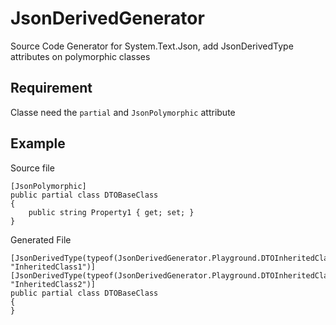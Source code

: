 # JsonDerivedGenerator
Source Code Generator for System.Text.Json, add JsonDerivedType attributes on polymorphic classes

## Requirement
Classe need the `partial` and `JsonPolymorphic` attribute


## Example

Source file
```
[JsonPolymorphic]
public partial class DTOBaseClass
{
    public string Property1 { get; set; }
}
```

Generated File

```
[JsonDerivedType(typeof(JsonDerivedGenerator.Playground.DTOInheritedClass1), "InheritedClass1")]
[JsonDerivedType(typeof(JsonDerivedGenerator.Playground.DTOInheritedClass2), "InheritedClass2")]
public partial class DTOBaseClass
{
}
```
